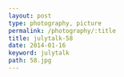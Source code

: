 ```yaml
---
layout: post
type: photography, picture
permalink: /photography/:title
title: julytalk-58
date: 2014-01-16
keyword: julytalk
path: 58.jpg
---
```



